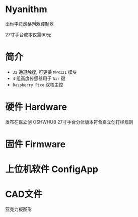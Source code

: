 # Nyanithm
出你字母风格游戏控制器

27寸手台成本仅需90元

# 简介
+ `32` 通道触摸, 可更换 `MPR121` 模块
+ `4` 组高度传感器用于 `Air` 键
+ `Raspberry Pico` 双核主控

# 硬件 Hardware
发布在嘉立创 OSHWHUB
27寸手台分体版本符合嘉立创打样规则

# 固件 Firmware
[](firmware/Nyanithm/readme.md)

# 上位机软件 ConfigApp
[](ConfigApp/readme.md)

# CAD文件
亚克力板图形